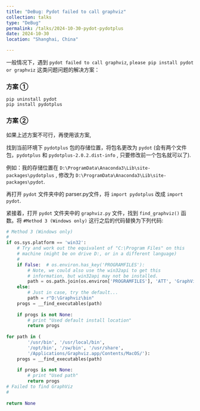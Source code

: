 ```yaml
---
title: "DeBug: Pydot failed to call graphviz"
collection: talks
type: "DeBug"
permalink: /talks/2024-10-30-pydot-pydotplus
date: 2024-10-30
location: "Shanghai, China"

---
```


一般情况下，遇到 `pydot failed to call graphviz`, `please pip install pydot or graphviz` 这类问题问题的解决方案：  

### 方案 ①
`pip uninstall pydot`   
`pip install pydotplus`   

### 方案 ②
如果上述方案不可行，再使用该方案,   

找到当前环境下 `pydotplus` 包的存储位置，将包名更改为 `pydot` (会有两个文件包，`pydotplus` 和 `pydotplus-2.0.2.dist-info` , 只要修改前一个包名就可以了).   

例如：我的存储位置在 `D:\ProgramData\Anaconda3\Lib\site-packages\pydotplus` , 修改为 `D:\ProgramData\Anaconda3\Lib\site-packages\pydot`.   

再打开 `pydot` 文件夹中的 parser.py文件，将 `import pydotplus` 改成 `import pydot`.   

紧接着，打开 `pydot` 文件夹中的 `graphviz.py` 文件，找到 `find_graphviz()` 函数。将 `#Method 3 (Windows only)` 这行之后的代码替换为下列代码:

```python
# Method 3 (Windows only)
#
if os.sys.platform == 'win32':
    # Try and work out the equivalent of "C:\Program Files" on this
    # machine (might be on drive D:, or in a different language)
    #
    if False:  # os.environ.has_key('PROGRAMFILES'):
        # Note, we could also use the win32api to get this
        # information, but win32api may not be installed.
        path = os.path.join(os.environ['PROGRAMFILES'], 'ATT', 'GraphViz', 'bin')
    else:
        # Just in case, try the default...
        path = r"D:\Graphviz\bin"
    progs = __find_executables(path)
 
    if progs is not None:
        # print "Used default install location"
        return progs
 
for path in (
        '/usr/bin', '/usr/local/bin',
        '/opt/bin', '/sw/bin', '/usr/share',
        '/Applications/Graphviz.app/Contents/MacOS/'):
    progs = __find_executables(path)
 
    if progs is not None:
        # print "Used path"
        return progs
# Failed to find GraphViz
#
 
return None
